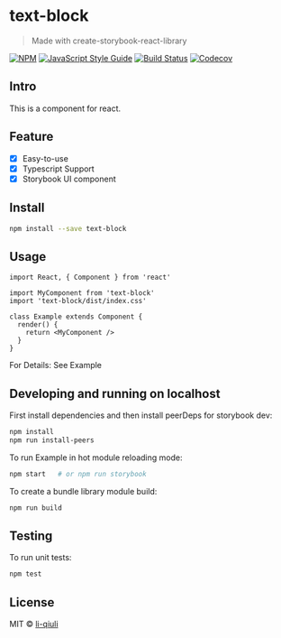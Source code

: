 # text-block

> Made with create-storybook-react-library

[![NPM](https://img.shields.io/npm/v/text-block.svg)](https://www.npmjs.com/package/text-block) [![JavaScript Style Guide](https://img.shields.io/badge/code_style-standard-brightgreen.svg)](https://standardjs.com) [![Build Status](https://img.shields.io/travis/com/li-qiuli/text-block)](https://travis-ci.com/github/li-qiuli/text-block) [![Codecov](https://img.shields.io/codecov/c/github/li-qiuli/text-block)](https://codecov.io/gh/li-qiuli/text-block)

## Intro

This is a component for react.

## Feature

- [x] Easy-to-use
- [x] Typescript Support
- [x] Storybook UI component

## Install

```bash
npm install --save text-block
```

## Usage

```tsx
import React, { Component } from 'react'

import MyComponent from 'text-block'
import 'text-block/dist/index.css'

class Example extends Component {
  render() {
    return <MyComponent />
  }
}
```

For Details: See Example

## Developing and running on localhost

First install dependencies and then install peerDeps for storybook dev:

```sh
npm install
npm run install-peers
```

To run Example in hot module reloading mode:

```sh
npm start   # or npm run storybook
```

To create a bundle library module build:

```sh
npm run build
```

## Testing

To run unit tests:

```sh
npm test
```

## License

MIT © [li-qiuli](https://github.com/li-qiuli)
